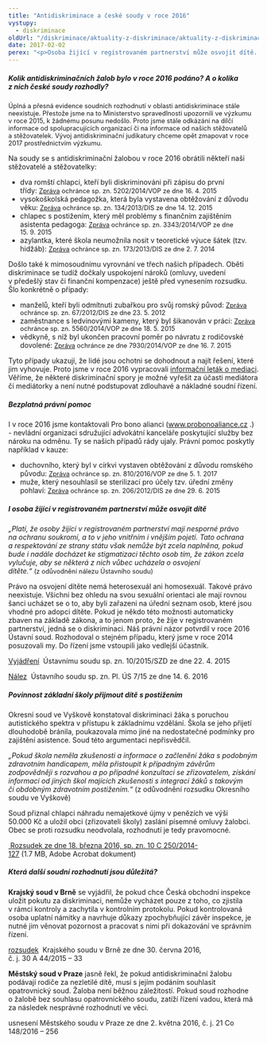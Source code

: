 ```yaml
---
title: "Antidiskriminace a české soudy v roce 2016"
vystupy:
  - diskriminace
oldUrl: "/diskriminace/aktuality-z-diskriminace/aktuality-z-diskriminace-2017/antidiskriminace-a-ceske-soudy-v-roce-2016/"
date: 2017-02-02
perex: "<p>Osoba žijící v registrovaném partnerství může osvojit dítě. Základní škola má povinnost přijmout spádového žáka s postižením. To jsou dvě klíčová soudní rozhodnutí roku 2016.</p>"
---
```


<!-- imported from the old website -->

<h5>Kolik antidiskriminačních žalob bylo v roce 2016 podáno? A o kolika z nich české soudy rozhodly?</h5> <p><span style="font-size: 12.8px;">Úplná a přesná evidence soudních rozhodnutí v oblasti antidiskriminace stále neexistuje. Přestože jsme na to Ministerstvo spravedlnosti upozornili ve výzkumu v roce 2015, k žádnému posunu nedošlo. Proto jsme stále odkázání na dílčí informace od spolupracujících organizací či na informace od našich stěžovatelů a stěžovatelek. Vývoj antidiskriminační judikatury chceme opět zmapovat v roce 2017 prostřednictvím výzkumu.</span></p> <p>Na soudy se s antidiskriminační žalobou v roce 2016 obrátili někteří naši stěžovatelé a stěžovatelky:</p><ul><li>dva romští chlapci, kteří byli diskriminováni při zápisu do první třídy: <a href="http://eso.ochrance.cz/Nalezene/Edit/2812" style="font-size: 12.8px;">Zpráva</a><span style="font-size: 12.8px;"> ochránce sp. zn. 5202/2014/VOP ze dne 16. 4. 2015</span></li><li>vysokoškolská pedagožka, která byla vystavena obtěžování z důvodu věku: <a href="http://eso.ochrance.cz/Nalezene/Edit/3576" style="font-size: 12.8px;">Zpráva</a><span style="font-size: 12.8px;"> ochránce sp. zn. 134/2013/DIS ze dne 14. 12. 2015</span></li><li>chlapec s postižením, který měl problémy s finančním zajištěním asistenta pedagoga: <a href="http://eso.ochrance.cz/Nalezene/Edit/4606" style="font-size: 12.8px;">Zpráva</a><span style="font-size: 12.8px;"> ochránce sp. zn. 3343/2014/VOP ze dne 15. 9. 2015</span></li><li>azylantka, které škola neumožnila nosit v teoretické výuce šátek (tzv. hidžáb): <a href="http://eso.ochrance.cz/Nalezene/Edit/2006" style="font-size: 12.8px;">Zpráva</a><span style="font-size: 12.8px;"> ochránce sp. zn. 173/2013/DIS ze dne 2. 7. 2014</span></li></ul> <p>Došlo také k mimosoudnímu vyrovnání ve třech našich případech. Oběti diskriminace se tudíž dočkaly uspokojení nároků (omluvy, uvedení v předešlý stav či finanční kompenzace) ještě před vynesením rozsudku. Šlo konkrétně o případy:</p><ul><li>manželů, kteří byli odmítnuti zubařkou pro svůj romský původ: <a href="http://eso.ochrance.cz/Nalezene/Edit/1472" style="font-size: 12.8px;">Zpráva</a><span style="font-size: 12.8px;"> ochránce sp. zn. 67/2012/DIS ze dne 23. 5. 2012</span></li><li>zaměstnance s ledvinovými kameny, který byl šikanován v práci: <a href="http://eso.ochrance.cz/Nalezene/Edit/3772" style="font-size: 12.8px;">Zpráva</a><span style="font-size: 12.8px;"> ochránce sp. zn. 5560/2014/VOP ze dne 18. 5. 2015</span></li><li>vědkyně, s níž byl ukončen pracovní poměr po návratu z rodičovské dovolené: <a href="http://eso.ochrance.cz/Nalezene/Edit/4608" style="font-size: 12.8px;">Zpráva</a><span style="font-size: 12.8px;"> ochránce ze dne 7930/2014/VOP ze dne 16. 7. 2015</span></li></ul> <p>Tyto případy ukazují, že lidé jsou ochotni se dohodnout a najít řešení, které jim vyhovuje. Proto jsme v roce 2016 vypracovali <a href="/stiznosti-na-urady/chcete-si-stezovat/zivotni-situace-problemy-a-jejich-reseni/mediace/">informační leták o mediaci</a>. Věříme, že některé diskriminační spory je možné vyřešit za účasti mediátora či mediátorky a není nutné podstupovat zdlouhavé a nákladné soudní řízení.</p> <h5>Bezplatná právní pomoc</h5> <p>I v roce 2016 jsme kontaktovali Pro bono alianci (<a title="Otevření do nového okna" href="http://www.probonoaliance.cz/" target="_blank">www.probonoaliance.cz</a> .) -<a name="_GoBack"></a> nevládní organizaci sdružující advokátní kanceláře poskytující služby bez nároku na odměnu. Ty se našich případů rády ujaly. Právní pomoc poskytly například v kauze:</p><ul><li>duchovního, který byl v církvi vystaven obtěžování z důvodu romského původu: <a href="http://eso.ochrance.cz/Nalezene/Edit/4632" style="font-size: 12.8px;">Zpráva</a><span style="font-size: 12.8px;"> ochránce sp. zn. 810/2016/VOP ze dne 5. 1. 2017</span></li><li>muže, který nesouhlasil se sterilizací pro účely tzv. úřední změny pohlaví: <a href="http://eso.ochrance.cz/Nalezene/Edit/3328" style="font-size: 12.8px;">Zpráva</a><span style="font-size: 12.8px;"> ochránce sp. zn. 206/2012/DIS ze dne 29. 6. 2015</span></li></ul> <h5>I osoba žijící v registrovaném partnerství může osvojit dítě </h5> <p><i>„Platí, že osoby žijící v registrovaném partnerství mají nesporné právo na ochranu soukromí, a to v jeho vnitřním i vnějším pojetí. Tato ochrana a respektování ze strany státu však nemůže být zcela naplněna, pokud bude i nadále docházet ke stigmatizaci těchto osob tím, že zákon zcela vylučuje, aby se některá z nich vůbec ucházela o osvojení dítěte.“</i> <span style="font-size: 12.8px;">(z odůvodnění nálezu Ústavního soudu)</span></p> <p>Právo na osvojení dítěte nemá heterosexuál ani homosexuál. Takové právo neexistuje. Všichni bez ohledu na svou sexuální orientaci ale mají rovnou šanci ucházet se o to, aby byli zařazeni na úřední seznam osob, které jsou vhodné pro adopci dítěte. Pokud je někdo této možnosti automaticky zbaven na základě zákona, a to jenom proto, že žije v registrovaném partnerství, jedná se o diskriminaci. Náš právní názor potvrdil v roce 2016 Ústavní soud. Rozhodoval o stejném případu, který jsme v roce 2014 posuzovali my. Do řízení jsme vstoupili jako vedlejší účastník.</p> <p><a title="Otevření do nového okna" href="http://eso.ochrance.cz/Nalezene/Edit/4262" target="_blank">Vyjádření</a>  Ústavnímu soudu sp. zn. 10/2015/SZD ze dne 22. 4. 2015</p> <p><a title="Otevření do nového okna" href="http://www.usoud.cz/uploads-import/Tiskova_mluvci/Publikovane_nalezy/2016/Pl._US_7_15_vcetne_disentu_na_web.pdf" target="_blank">Nález</a>  Ústavního soudu sp. zn. Pl. ÚS 7/15 ze dne 14. 6. 2016</p> <h5>Povinnost základní školy přijmout dítě s postižením</h5> <p>Okresní soud ve Vyškově konstatoval diskriminaci žáka s poruchou autistického spektra v přístupu k základnímu vzdělání. Škola se jeho přijetí dlouhodobě bránila, poukazovala mimo jiné na nedostatečné podmínky pro zajištění asistence. Soud této argumentaci nepřisvědčil.</p> <p><i>„Pokud škola neměla zkušenosti a informace o začlenění žáka s podobným zdravotním handicapem, měla přistoupit k případným závěrům zodpovědněji s rozvahou a po případné konzultaci se zřizovatelem, získání informací od jiných škol majících zkušenosti s integrací žáků s takovým či obdobným zdravotním postižením.“</i> (z odůvodnění rozsudku Okresního soudu ve Vyškově)</p> <p>Soud přiznal chlapci náhradu nemajetkové újmy v penězích ve výši 50.000 Kč a uložil obci (zřizovateli školy) zaslání písemné omluvy žalobci. Obec se proti rozsudku neodvolala, rozhodnutí je tedy pravomocné. </p> <p><a title="Otevření do nového okna" href="/uploads-import/DISKRIMINACE/aktuality/Rozsudek-OS-ve-Vyskove.pdf" target="_blank"> Rozsudek ze dne 18. března 2016, sp. zn. 10 C 250/2014-127</a> (1.7 MB, Adobe Acrobat dokument)</p> <h5>Která další soudní rozhodnutí jsou důležitá?</h5> <p><b>Krajský soud v Brně</b> se vyjádřil, že pokud chce Česká obchodní inspekce uložit pokutu za diskriminaci, nemůže vycházet pouze z toho, co zjistila v rámci kontroly a zachytila v kontrolním protokolu. Pokud kontrolovaná osoba uplatní námitky a navrhuje důkazy zpochybňující závěr inspekce, je nutné jim věnovat pozornost a pracovat s nimi při dokazování ve správním řízení. </p> <p><a title="Otevření do nového okna" href="http://www.nssoud.cz/files/EVIDENCNI_LIST/2015/30_A_44_2015_20160907075331_prevedeno.pdf" target="_blank">rozsudek</a>  Krajského soudu v Brně ze dne 30. června 2016, č. j. 30 A 44/2015 – 33</p> <p><b>Městský soud v Praze</b> jasně řekl, že pokud antidiskriminační žalobu podávají rodiče za nezletilé dítě, musí s jejím podáním souhlasit opatrovnický soud. Žaloba není běžnou záležitostí. Pokud soud rozhodne o žalobě bez souhlasu opatrovnického soudu, zatíží řízení vadou, která má za následek nesprávné rozhodnutí ve věci. </p> <p>usnesení Městského soudu v Praze ze dne 2. května 2016, č. j. 21 Co 148/2016 – 256 </p>
